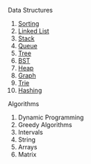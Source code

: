 Data Structures
1. [Sorting](ds/sorting/topics.md)
2. [Linked List](ds/linkedlist/topics.md)
3. [Stack](ds/stack/topics.md)
4. [Queue](ds/queue/topics.md)
5. [Tree](ds/tree/topics.md)
6. [BST](ds/bst/topics.md)
7. [Heap](ds/heap/topics.md)
8. [Graph](ds/graph/topics.md)
9. [Trie](ds/trie/topics.md)
10. [Hashing](ds/hashing/topics.md)

Algorithms
1. Dynamic Programming
2. Greedy Algorithms
3. Intervals
4. String
5. Arrays
6. Matrix